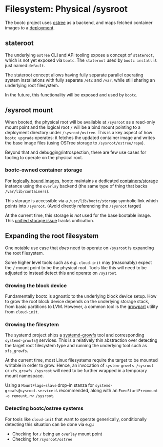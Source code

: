 # Filesystem: Physical /sysroot

The bootc project uses [ostree](https://github.com/ostreedev/ostree/) as a backend,
and maps fetched container images to a [deployment](https://ostreedev.github.io/ostree/deployment/).

## stateroot

The underlying `ostree` CLI and API tooling expose a concept of `stateroot`, which
is not yet exposed via `bootc`.  The `stateroot` used by `bootc install`
is just named `default`.

The stateroot concept allows having fully separate parallel operating
system installations with fully separate `/etc` and `/var`, while
still sharing an underlying root filesystem.

In the future, this functionality will be exposed and used by `bootc`.

## /sysroot mount

When booted, the physical root will be available at `/sysroot` as a
read-only mount point and the logical root `/` will be a bind mount
pointing to a deployment directory under `/sysroot/ostree`.  This is a
key aspect of how `bootc upgrade` operates: it fetches the updated
container image and writes the base image files (using OSTree storage
to `/sysroot/ostree/repo`).

Beyond that and debugging/introspection, there are few use cases for tooling to
operate on the physical root.

### bootc-owned container storage

For [logically bound images](logically-bound-images.md),
bootc maintains a dedicated [containers/storage](https://github.com/containers/storage)
instance using the `overlay` backend (the same type of thing that backs `/var/lib/containers`).

This storage is accessible via a `/usr/lib/bootc/storage` symbolic link which points into
`/sysroot`. (Avoid directly referencing the `/sysroot` target)

At the current time, this storage is *not* used for the base bootable image.
This [unified storage issue](https://github.com/bootc-dev/bootc/issues/20) tracks unification.

## Expanding the root filesystem

One notable use case that *does* need to operate on `/sysroot`
is expanding the root filesystem.

Some higher level tools such as e.g. `cloud-init` may (reasonably)
expect the `/` mount point to be the physical root.  Tools like
this will need to be adjusted to instead detect this and operate
on `/sysroot`.

### Growing the block device

Fundamentally bootc is agnostic to the underlying block device setup.
How to grow the root block device depends on the underlying
storage stack, from basic partitions to LVM.  However, a
common tool is the [growpart](https://manpages.debian.org/testing/cloud-guest-utils/growpart.1.en.html)
utility from `cloud-init`.

### Growing the filesytem

The systemd project ships a [systemd-growfs](https://www.freedesktop.org/software/systemd/man/latest/systemd-growfs.html#)
tool and corresponding `systemd-growfs@` services.  This is
a relatively thin abstraction over detecting the target
root filesystem type and running the underlying tool such as
`xfs_growfs`.

At the current time, most Linux filesystems require
the target to be mounted writable in order to grow.  Hence,
an invocation of `system-growfs /sysroot` or `xfs_growfs /sysroot`
will need to be further wrapped in a temporary mount namespace.

Using a `MountFlags=slave` drop-in stanza for `systemd-growfs@sysroot.service`
is recommended, along with an `ExecStartPre=mount -o remount,rw /sysroot`.

### Detecting bootc/ostree systems

For tools like `cloud-init` that want to operate generically,
conditionally detecting this situation can be done via e.g.:

- Checking for `/` being an `overlay` mount point
- Checking for `/sysroot/ostree`


